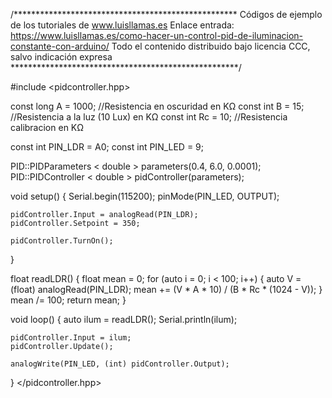 /***************************************************
Códigos de ejemplo de los tutoriales de www.luisllamas.es
Enlace entrada: https://www.luisllamas.es/como-hacer-un-control-pid-de-iluminacion-constante-con-arduino/
Todo el contenido distribuido bajo licencia CCC, salvo indicación expresa
****************************************************/

#include <pidcontroller.hpp>

const long A = 1000; //Resistencia en oscuridad en KΩ
const int B = 15; //Resistencia a la luz (10 Lux) en KΩ
const int Rc = 10; //Resistencia calibracion en KΩ

const int PIN_LDR = A0;
const int PIN_LED = 9;

PID::PIDParameters < double > parameters(0.4, 6.0, 0.0001);
PID::PIDController < double > pidController(parameters);

void setup()
{
    Serial.begin(115200);
    pinMode(PIN_LED, OUTPUT);

    pidController.Input = analogRead(PIN_LDR);
    pidController.Setpoint = 350;

    pidController.TurnOn();
}

float readLDR()
{
    float mean = 0;
    for (auto i = 0; i < 100; i++) {
        auto V = (float) analogRead(PIN_LDR);
        mean += (V * A * 10) / (B * Rc * (1024 - V));
    }
    mean /= 100;
    return mean;
}

void loop() 
{
    auto ilum = readLDR();
    Serial.println(ilum);

    pidController.Input = ilum;
    pidController.Update();

    analogWrite(PIN_LED, (int) pidController.Output);
}
</pidcontroller.hpp>